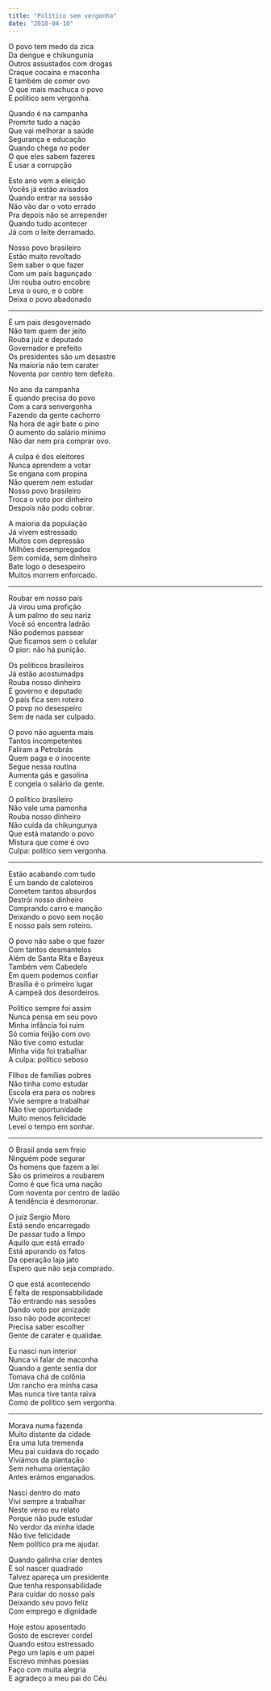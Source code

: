 ```yaml
---
title: "Político sem vergonha"
date: "2018-04-10"
---
```


O povo tem medo da zica  
Da dengue e chikungunia  
Outros assustados com drogas  
Craque cocaína e maconha  
E também de comer ovo  
O que mais machuca o povo  
É político sem vergonha.  

Quando é na campanha  
Promrte tudo a nação  
Que vai melhorar a saúde  
Segurança e educação  
Quando chega no poder  
O que eles sabem fazeres  
É usar a corrupção  

Este ano vem a eleição  
Vocês já estão avisados  
Quando entrar na sessão  
Não vão dar o voto errado  
Pra depois não se arrepender  
Quando tudo acontecer  
Já com o leite derramado.  

Nosso povo brasileiro  
Estão muito revoltado  
Sem saber o que fazer  
Com um país bagunçado  
Um rouba outro encobre  
Leva o ouro, e o cobre  
Deixa o povo abadonado  

---

É um país desgovernado  
Não tem quem der jeito  
Rouba juíz e deputado  
Governador e prefeito  
Os presidentes são um desastre  
Na maioria não tem carater  
Noventa por centro tem defeito.  

No ano da campanha  
É quando precisa do povo  
Com a cara senvergonha  
Fazendo da gente cachorro  
Na hora de agir bate o pino  
O aumento do salário mínimo  
Não dar nem pra comprar ovo.  

A culpa é dos eleitores  
Nunca aprendem a votar  
Se engana com propina  
Não querem nem estudar  
Nosso povo brasileiro  
Troca o voto por dinheiro  
Despois não podo cobrar.  

A maioria da população  
Já vivem estressado  
Muitos com depressão  
Milhões desempregados  
Sem comida, sem dinheiro  
Bate logo o desespeiro  
Muitos morrem  enforcado.  

---

Roubar em nosso país  
Já virou uma profição  
À um palmo do seu nariz  
Você só encontra ladrão  
Não podemos passear  
Que ficamos sem o celular  
O pior: não há punição.  

Os políticos brasileiros  
Já estão acostumadps  
Rouba nosso dinheiro  
É governo e deputado  
O país fica sem roteiro  
O povp no desespeiro  
Sem de nada ser culpado.  

O povo não aguenta mais  
Tantos incompetentes  
Faliram a Petrobrás  
Quem paga e o inocente  
Segue nessa routina  
Aumenta gás e gasolina  
E congela o salário da gente.  

O político brasileiro  
Não vale uma pamonha  
Rouba nosso dinheiro  
Não cuida da chikungunya  
Que está matando o povo  
Mistura que come é ovo  
Culpa: político sem vergonha.  

---

Estão acabando com tudo  
É um bando de caloteiros  
Cometem tantos absurdos  
Destrói nosso dinheiro  
Comprando carro e manção  
Deixando o povo sem noção  
E nosso país sem roteiro.  

O povo não sabe o que fazer  
Com tantos desmantelos  
Além de Santa Rita e Bayeux  
Também vem Cabedelo  
Em quem podemos confiar  
Brasília é o primeiro lugar  
A campeã dos desordeiros.  

Político sempre foi assim  
Nunca pensa em seu povo  
Minha infância foi ruim  
Só comia feijão com ovo  
Não tive como estudar  
Minha vida foi trabalhar  
A culpa: político seboso  

Filhos de famílias pobres  
Não tinha como estudar  
Escola era para os nobres  
Vivie sempre a trabalhar  
Não tive oportunidade  
Muito menos felicidade  
Levei o tempo em sonhar.  

---

O Brasil anda sem freio  
Ninguém pode segurar  
Os homens que fazem a lei  
São os primeiros a roubarem  
Como é que fica uma nação  
Com noventa por centro de ladão  
A tendência é desmoronar.  

O juíz Sergio Moro  
Está sendo encarregado  
De passar tudo a limpo  
Aquilo que está errado  
Está apurando os fatos  
Da operação laja jato  
Espero que não seja comprado.  

O que está acontecendo  
É falta de responsabbilidade  
Tão entrando nas sessões  
Dando voto por amizade  
Isso não pode acontecer  
Precisa saber escolher  
Gente de carater e qualidae.  

Eu nasci nun interior  
Nunca vi falar de maconha  
Quando a gente sentia dor  
Tomava chá de colônia  
Um rancho era minha casa  
Mas nunca tive tanta raiva  
Como de político sem vergonha.  

---

Morava numa fazenda  
Muito distante da cidade  
Era uma luta tremenda  
Meu pai cuidava do roçado  
Viviámos da plantação  
Sem nehuma orientação  
Antes erámos enganados.  

Nasci dentro do mato  
Vivi sempre a trabalhar  
Neste verso eu relato  
Porque não pude estudar  
No verdor da minha idade  
Não tive felicidade  
Nem político pra me ajudar.  

Quando galinha criar dentes  
E sol nascer quadrado  
Talvez apareça um presidente  
Que tenha responsabilidade  
Para cuidar do nosso país  
Deixando seu povo feliz  
Com emprego e dignidade  

Hoje estou aposentado  
Gosto de escrever cordel  
Quando estou estressado  
Pego um lapis e um papel  
Escrevo minhas poesias  
Faço com muita alegria  
E agradeço a meu pai do Céu
